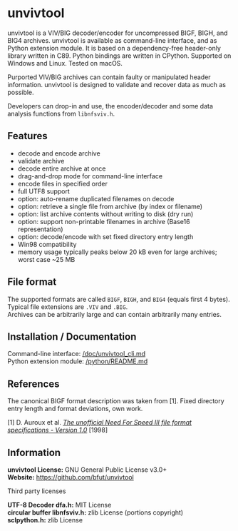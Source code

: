 # unvivtool
unvivtool is a VIV/BIG decoder/encoder for uncompressed BIGF, BIGH, and BIG4 archives.
unvivtool is available as command-line interface, and as Python extension module.
It is based on a dependency-free header-only library written in C89.
Python bindings are written in CPython.
Supported on Windows and Linux. Tested on macOS.

Purported VIV/BIG archives can contain faulty or manipulated header information.
unvivtool is designed to validate and recover data as much as possible.

Developers can drop-in and use, the encoder/decoder and some data analysis functions from ``libnfsviv.h``.

## Features
* decode and encode archive
* validate archive
* decode entire archive at once
* drag-and-drop mode for command-line interface
* encode files in specified order
* full UTF8 support
* option: auto-rename duplicated filenames on decode
* option: retrieve a single file from archive (by index or filename)
* option: list archive contents without writing to disk (dry run)
* option: support non-printable filenames in archive (Base16 representation)
* option: decode/encode with set fixed directory entry length
* Win98 compatibility
* memory usage typically peaks below 20 kB even for large archives; worst case ~25 MB

## File format
The supported formats are called ``BIGF``, ``BIGH``, and ``BIG4`` (equals first 4 bytes).<br/>
Typical file extensions are ``.VIV`` and ``.BIG``.<br/>
Archives can be arbitrarily large and can contain arbitrarily many entries.

## Installation / Documentation
Command-line interface: [/doc/unvivtool_cli.md](/doc/unvivtool_cli.md)<br/>
Python extension module: [/python/README.md](/python/README.md)

## References
The canonical BIGF format description was taken from [1].
Fixed directory entry length and format deviations, own work.

[1] D. Auroux et al. [_The unofficial Need For Speed III file format specifications - Version 1.0_](/references/unofficial_nfs3_file_specs_10.txt) [1998]

## Information
__unvivtool License:__ GNU General Public License v3.0+<br/>
__Website:__ <https://github.com/bfut/unvivtool>

Third party licenses

__UTF-8 Decoder dfa.h:__ MIT License<br/>
__circular buffer libnfsviv.h:__ zlib License (portions copyright)<br/>
__sclpython.h:__ zlib License
